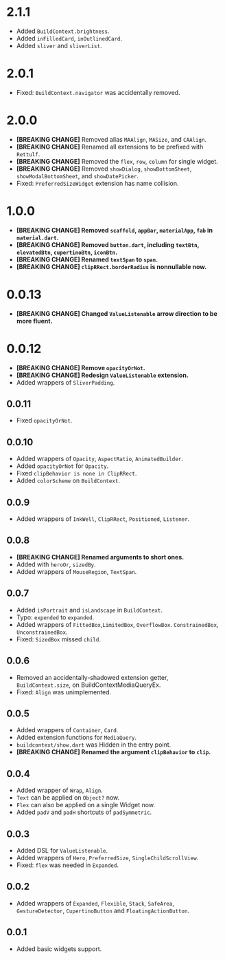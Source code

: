 # 2.1.1
* Added `BuildContext.brightness`.
* Added `inFilledCard`, `inOutlinedCard`.
* Added `sliver` and `sliverList`.

# 2.0.1
* Fixed: `BuildContext.navigator` was accidentally removed.

# 2.0.0
* **[BREAKING CHANGE]** Removed alias `MAAlign`, `MASize`, and `CAAlign`.
* **[BREAKING CHANGE]** Renamed all extensions to be prefixed with `Rettulf`.
* **[BREAKING CHANGE]** Removed the `flex`, `row`, `column` for single widget.
* **[BREAKING CHANGE]** Removed `showDialog`, `showBottomSheet`, `showModalBottomSheet`, and `showDatePicker`.
* Fixed: `PreferredSizeWidget` extension has name collision.

# 1.0.0
* **[BREAKING CHANGE] Removed `scaffold`, `appBar`, `materialApp`, `fab` in `material.dart`.**
* **[BREAKING CHANGE] Removed `button.dart`, including `textBtn`, `elevatedBtn`, `cupertinoBtn`, `iconBtn`.**
* **[BREAKING CHANGE] Renamed `textSpan` to `span`.**
* **[BREAKING CHANGE] `clipRRect.borderRadius` is nonnullable now.**

# 0.0.13

* **[BREAKING CHANGE] Changed `ValueListenable` arrow direction to be more fluent.**

# 0.0.12

* **[BREAKING CHANGE] Remove `opacityOrNot`.**
* **[BREAKING CHANGE] Redesign `ValueListenable` extension.**
* Added wrappers of `SliverPadding`.

## 0.0.11

* Fixed `opacityOrNot`.

## 0.0.10

* Added wrappers of `Opacity`, `AspectRatio`, `AnimatedBuilder`.
* Added `opacityOrNot` for `Opacity`.
* Fixed `clipBehavior is none in ClipRRect`.
* Added `colorScheme` on `BuildContext`.

## 0.0.9

* Added wrappers of `InkWell`, `ClipRRect`, `Positioned`, `Listener`.

## 0.0.8

* **[BREAKING CHANGE] Renamed arguments to short ones.**
* Added with `heroOr`, `sizedBy`.
* Added wrappers of `MouseRegion`, `TextSpan`.

## 0.0.7

* Added `isPortrait` and `isLandscape` in `BuildContext`.
* Typo: `expended` to `expanded`.
* Added wrappers of `FittedBox`,`LimitedBox`, `OverflowBox`. `ConstrainedBox`, `UnconstrainedBox`.
* Fixed: `SizedBox` missed `child`.

## 0.0.6

* Removed an accidentally-shadowed extension getter, `BuildContext.size`, on BuildContextMediaQueryEx.
* Fixed: `Align` was unimplemented.

## 0.0.5

* Added wrappers of `Container`, `Card`.
* Added extension functions for `MediaQuery`.
* `buildcontext/show.dart` was Hidden in the entry point.
* **[BREAKING CHANGE] Renamed the argument `clipBehavior` to `clip`.**

## 0.0.4

* Added wrapper of `Wrap`, `Align`.
* `Text` can be applied on `Object?` now.
* `Flex` can also be applied on a single Widget now.
* Added `padV` and `padH` shortcuts of `padSymmetric`.

## 0.0.3

* Added DSL for `ValueListenable`.
* Added wrappers of `Hero`, `PreferredSize`, `SingleChildScrollView`.
* Fixed: `flex` was needed in `Expanded`.

## 0.0.2

* Added wrappers of `Expanded`, `Flexible`, `Stack`, `SafeArea`, `GestureDetector`, `CupertinoButton`
  and `FloatingActionButton`.

## 0.0.1

* Added basic widgets support.
